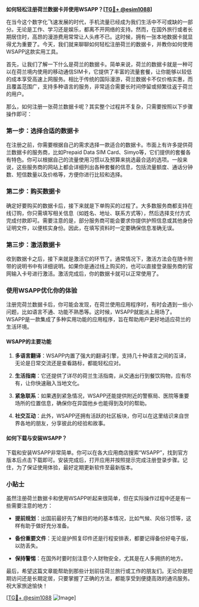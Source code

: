 **如何轻松注册荷兰数据卡并使用WSAPP？[[TG💪+ @esim1088](https://t.me/s/esim1088)]**

在当今这个数字化飞速发展的时代，手机流量已经成为我们生活中不可或缺的一部分。无论是工作、学习还是娱乐，都离不开网络的支持。然而，在国外旅行或者长期居住时，高昂的漫游费用常常让人头疼不已。这时候，拥有一张本地数据卡就显得尤为重要了。今天，我们就来聊聊如何轻松注册荷兰的数据卡，并教你如何使用WSAPP这款实用工具。

首先，让我们了解一下什么是荷兰的数据卡。简单来说，荷兰的数据卡就是一种可以在荷兰境内使用的移动通信SIM卡，它提供了丰富的流量套餐，让你能够以较低的成本享受高速上网服务。相比于传统的国际漫游，荷兰数据卡不仅价格实惠，而且覆盖范围广，支持多种语言的服务，非常适合需要长时间停留或频繁往返于荷兰的用户。

那么，如何注册一张荷兰数据卡呢？其实整个过程并不复杂，只需要按照以下步骤操作即可：

### 第一步：选择合适的数据卡

在注册之前，你需要根据自己的需求选择一款适合的数据卡。市面上有许多提供荷兰数据卡的服务商，比如Prepaid Data SIM Card、Simyo等，它们提供的套餐各有特色。你可以根据自己的流量使用习惯以及预算来挑选最合适的选项。一般来说，这些服务商的网站上都会详细列出各种套餐的信息，包括流量额度、通话分钟数、短信数量以及价格等，方便你进行比较和选择。

### 第二步：购买数据卡

确定好要购买的数据卡后，接下来就是下单购买的过程了。大多数服务商都支持在线订购，你只需填写相关信息（如姓名、地址、联系方式等），然后选择支付方式完成付款即可。需要注意的是，部分服务商可能会要求你提供护照信息或其他身份证明文件，以便核实身份。因此，在填写资料时一定要确保信息准确无误。

### 第三步：激活数据卡

收到数据卡之后，接下来就是激活它的环节了。通常情况下，激活方法会在随卡附带的说明书中有详细说明。如果你是通过线上购买的，也可以直接登录服务商的官网输入卡号进行激活。激活完成后，你的数据卡就可以正常使用了。

### 使用WSAPP优化你的体验

注册完荷兰数据卡后，你可能会发现，在荷兰使用应用程序时，有时会遇到一些小问题，比如语言不通、功能不熟悉等。这时候，WSAPP就能派上用场了。WSAPP是一款集成了多种实用功能的应用程序，旨在帮助用户更好地适应荷兰的生活环境。

#### WSAPP的主要功能

1. **多语言翻译**：WSAPP内置了强大的翻译引擎，支持几十种语言之间的互译，无论是日常交流还是查看路标，都能轻松应对。
   
2. **生活指南**：它还提供了详尽的荷兰生活指南，从交通出行到餐饮购物，应有尽有，让你快速融入当地文化。

3. **紧急联系**：如果遇到紧急情况，WSAPP还能提供附近的警察局、医院等重要场所的位置信息，确保你在异国他乡也能得到及时的帮助。

4. **社交互动**：此外，WSAPP还拥有活跃的社区板块，你可以在这里结识来自世界各地的朋友，分享彼此的经验和故事。

#### 如何下载与安装WSAPP？

下载和安装WSAPP非常简单。你可以在各大应用商店搜索“WSAPP”，找到官方版本后点击下载即可。安装完成后，打开应用并按照提示完成注册登录步骤。记住，为了保证使用体验，最好定期更新软件至最新版本。

### 小贴士

虽然注册荷兰数据卡和使用WSAPP听起来很简单，但在实际操作过程中还是有一些需要注意的地方：

- **提前规划**：出国前最好先了解目的地的基本情况，比如气候、风俗习惯等，这样有助于做好充分准备。
  
- **备份重要文件**：无论是护照复印件还是行程安排表，都要记得备份好电子版，以防丢失。

- **保持警惕**：在国外时要时刻注意个人财物安全，尤其是在人多拥挤的地方。

最后，希望这篇文章能帮助到那些计划前往荷兰旅行或工作的朋友们。无论你是短期访问还是长期定居，只要掌握了正确的方法，都能享受到便捷高效的通讯服务。祝大家旅途愉快！

[[TG💪+ @esim1088](https://t.me/s/esim1088) ![Image](https://i.postimg.cc/4NQfJmqS/Snipaste-2025-05-13-00-14-12.png)]